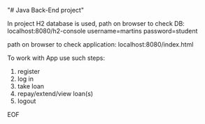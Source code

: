 "# Java Back-End project"

In project H2 database is used,
path on browser to check DB:
localhost:8080/h2-console
username=martins
password=student

path on browser to check application: localhost:8080/index.html

To work with App use such steps:
1. register
2. log in
3. take loan
4. repay/extend/view loan(s)
5. logout

EOF


